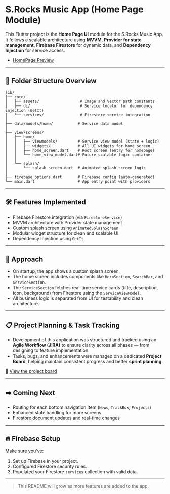 # S.Rocks Music App (Home Page Module)

This Flutter project is the **Home Page UI** module for the S.Rocks Music App. It follows a scalable architecture using **MVVM**, **Provider for state management**, **Firebase Firestore** for dynamic data, and **Dependency Injection** for service access.
- [HomePage Preview](https://drive.google.com/file/d/1TShYuF5jPEDZv5J_mpf3AyNYlIDdWld5/view?usp=drive_link)
---

## 📁 Folder Structure Overview

```
lib/
├── core/
│   ├── assets/                  # Image and Vector path constants
│   ├── di/                      # Service locator for dependency injection (GetIt)
│   └── services/                # Firestore service integration
│
├── data/models/home/           # Service data model
│
├── view/screens/
│   ├── home/
│   │   ├── viewmodels/         # Service view model (state + logic)
│   │   ├── widgets/            # All UI widgets for home screen
│   │   ├── home_screen.dart    # Root screen (entry for homepage)
│   │   └── home_view_model.dart# Future scalable logic container
│   │
│   └── splash/
│       └── splash_screen.dart  # Animated splash screen logic
│
├── firebase_options.dart       # Firebase config (auto-generated)
└── main.dart                   # App entry point with providers
```

---

## 🛠️ Features Implemented

- Firebase Firestore integration (via `FirestoreService`)
- MVVM architecture with Provider state management
- Custom splash screen using `AnimatedSplashScreen`
- Modular widget structure for clean and scalable UI
- Dependency Injection using `GetIt`

---

## 🧠 Approach

- On startup, the app shows a custom splash screen.
- The home screen includes components like `HeroSection`, `SearchBar`, and `ServiceSection`.
- The `ServiceSection` fetches real-time service cards (title, description, icon, background) from Firestore using the `ServiceViewModel`.
- All business logic is separated from UI for testability and clean architecture.

---

## 📋 Project Planning & Task Tracking

- Development of this application was structured and tracked using an **Agile Workflow (JIRA)** to ensure clarity across all phases — from designing to feature implementation.
- Tasks, bugs, and enhancements were managed on a dedicated **Project Board**, helping maintain consistent progress and better **sprint planning**.

🔗 [View the project board](https://hsdot.atlassian.net/jira/software/projects/MSM/boards/67)

---

## ➡️ Coming Next

- Routing for each bottom navigation item (`News`, `TrackBox`, `Projects`)
- Enhanced state handling for more screens
- Firestore document updates and real-time changes

---

## 🔥 Firebase Setup

Make sure you've:

1. Set up Firebase in your project.
2. Configured Firestore security rules.
3. Populated your Firestore `services` collection with valid data.

---

> This README will grow as more features are added to the app.
